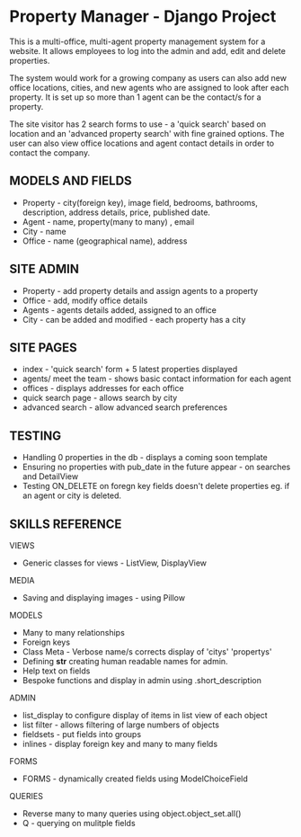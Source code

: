 # Property Manager - Django Project
This is a multi-office, multi-agent property management system for a website.  It allows employees to log into the admin and add, edit and delete properties.  

The system would work for a growing company as users can also add new office locations, cities, and new agents who are assigned to look after each property.  It is set up so more than 1 agent can be the contact/s for a property.

The site visitor has 2 search forms to use - a 'quick search' based on location and an 'advanced property search' with fine grained options.
The user can also view office locations and agent contact details in order to contact the company.

## MODELS AND FIELDS
- Property - city(foreign key), image field, bedrooms, bathrooms, description, address details, price, published date.
- Agent - name, property(many to many) , email
- City - name
- Office - name (geographical name), address

## SITE ADMIN
- Property - add property details and assign agents to a property
- Office - add, modify office details 
- Agents - agents details added, assigned to an office
- City - can be added and modified - each property has a city

## SITE PAGES
- index - 'quick search' form + 5 latest properties displayed
- agents/ meet the team - shows basic contact information for each agent
- offices - displays addresses for each office
- quick search page - allows search by city
- advanced search - allow advanced search preferences

## TESTING
- Handling 0 properties in the db - displays a coming soon template
- Ensuring no properties with pub_date in the future appear - on searches and DetailView
- Testing ON_DELETE on foregn key fields doesn't delete properties eg. if an agent or city is deleted.

## SKILLS REFERENCE
VIEWS
- Generic classes for views - ListView, DisplayView

MEDIA
- Saving and displaying images - using Pillow

MODELS
- Many to many relationships
- Foreign keys
- Class Meta - Verbose name/s corrects display of 'citys' 'propertys'
- Defining __str__ creating human readable names for admin.
- Help text on fields
- Bespoke functions and display in admin using .short_description

ADMIN
- list_display to configure display of items in list view of each object
- list filter - allows filtering of large numbers of objects
- fieldsets - put fields into groups
- inlines - display foreign key and many to many fields 

FORMS
- FORMS - dynamically created fields using ModelChoiceField

QUERIES
- Reverse many to many queries using object.object_set.all()
- Q - querying on mulitple fields





